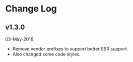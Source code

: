 # Change Log

## v1.3.0
03-May-2016

* Remove vendor prefixes to support better SSR support.
* Also changed some code styles.
